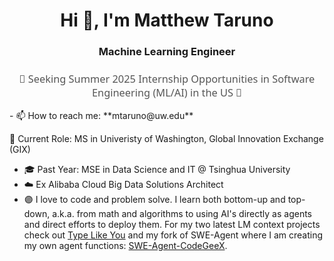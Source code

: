 <h1 align="center">Hi 👋, I'm Matthew Taruno</h1>
<h3 align="center">Machine Learning Engineer</h3>

<h3 align="center" style="font-family: 'Segoe UI', Tahoma, Geneva, Verdana, sans-serif; font-weight: normal; color: #555;">🚀 Seeking Summer 2025 Internship Opportunities in Software Engineering (ML/AI) in the US 🌟</h3>
- 📫 How to reach me: **mtaruno@uw.edu**
<!--
**mtaruno/mtaruno** is a ✨ _special_ ✨ repository because its `README.md` (this file) appears on your GitHub profile.
-->

🔭 Current Role: MS in Univeristy of Washington, Global Innovation Exchange (GIX)
- 🎓 Past Year: MSE in Data Science and IT @ Tsinghua University
- ☁️ Ex Alibaba Cloud Big Data Solutions Architect
- 🟣 I love to code and problem solve. I learn both bottom-up and top-down, a.k.a. from math and algorithms to using AI's directly as agents and direct efforts to deploy them. For my two latest LM context projects check out [Type Like You](https://github.com/mtaruno/type-like-you) and my fork of SWE-Agent where I am creating my own agent functions: [SWE-Agent-CodeGeeX](https://github.com/mtaruno/SWE-Agent-codegeex). 

<!-- <h3 align="left">Tools and Frameworks:</h3> -->
<!-- <a href="https://www.tensorflow.org" target="_blank"> -->

